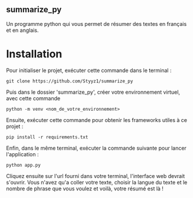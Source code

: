 ## summarize_py
Un programme python qui vous permet de résumer des textes en français et en anglais.

# Installation 
Pour initialiser le projet, exécuter cette commande dans le terminal : 
```
git clone https://github.com/Styyz1/summarize_py
```
Puis dans le dossier 'summarize_py', créer votre environnement virtuel, avec cette commande 
```
python -m venv <nom_de_votre_environnement>
```

Ensuite, exécuter cette commande pour obtenir les frameworks utiles à ce projet : 

```
pip install -r requirements.txt
```
Enfin, dans le même terminal, exécuter la commande suivante pour lancer l'application :

```
python app.py
```
Cliquez ensuite sur l'url fourni dans votre terminal, l'interface web devrait s'ouvrir.
Vous n'avez qu'a coller votre texte, choisir la langue du texte et le nombre de phrase que vous voulez et voilà, votre résumé est là !

